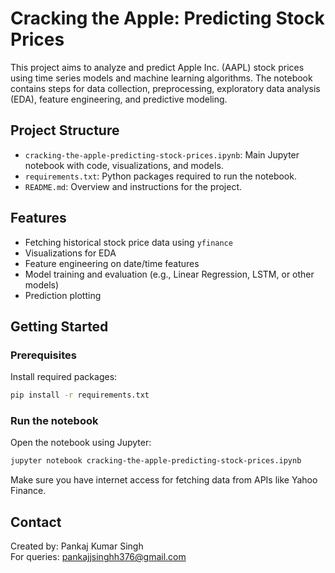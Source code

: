 # Cracking the Apple: Predicting Stock Prices

This project aims to analyze and predict Apple Inc. (AAPL) stock prices using time series models and machine learning algorithms. The notebook contains steps for data collection, preprocessing, exploratory data analysis (EDA), feature engineering, and predictive modeling.

## Project Structure

- `cracking-the-apple-predicting-stock-prices.ipynb`: Main Jupyter notebook with code, visualizations, and models.
- `requirements.txt`: Python packages required to run the notebook.
- `README.md`: Overview and instructions for the project.

## Features

- Fetching historical stock price data using `yfinance`
- Visualizations for EDA
- Feature engineering on date/time features
- Model training and evaluation (e.g., Linear Regression, LSTM, or other models)
- Prediction plotting

## Getting Started

### Prerequisites

Install required packages:

```bash
pip install -r requirements.txt
```

### Run the notebook

Open the notebook using Jupyter:

```bash
jupyter notebook cracking-the-apple-predicting-stock-prices.ipynb
```

Make sure you have internet access for fetching data from APIs like Yahoo Finance.

## Contact

Created by: Pankaj Kumar Singh  
For queries: pankajjsinghh376@gmail.com

